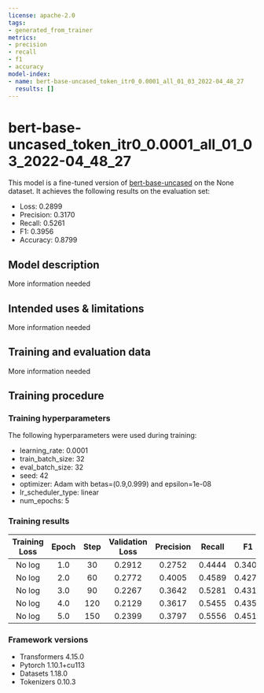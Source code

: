 ```yaml
---
license: apache-2.0
tags:
- generated_from_trainer
metrics:
- precision
- recall
- f1
- accuracy
model-index:
- name: bert-base-uncased_token_itr0_0.0001_all_01_03_2022-04_48_27
  results: []
---
```


<!-- This model card has been generated automatically according to the information the Trainer had access to. You
should probably proofread and complete it, then remove this comment. -->

# bert-base-uncased_token_itr0_0.0001_all_01_03_2022-04_48_27

This model is a fine-tuned version of [bert-base-uncased](https://huggingface.co/bert-base-uncased) on the None dataset.
It achieves the following results on the evaluation set:
- Loss: 0.2899
- Precision: 0.3170
- Recall: 0.5261
- F1: 0.3956
- Accuracy: 0.8799

## Model description

More information needed

## Intended uses & limitations

More information needed

## Training and evaluation data

More information needed

## Training procedure

### Training hyperparameters

The following hyperparameters were used during training:
- learning_rate: 0.0001
- train_batch_size: 32
- eval_batch_size: 32
- seed: 42
- optimizer: Adam with betas=(0.9,0.999) and epsilon=1e-08
- lr_scheduler_type: linear
- num_epochs: 5

### Training results

| Training Loss | Epoch | Step | Validation Loss | Precision | Recall | F1     | Accuracy |
|:-------------:|:-----:|:----:|:---------------:|:---------:|:------:|:------:|:--------:|
| No log        | 1.0   | 30   | 0.2912          | 0.2752    | 0.4444 | 0.3400 | 0.8730   |
| No log        | 2.0   | 60   | 0.2772          | 0.4005    | 0.4589 | 0.4277 | 0.8911   |
| No log        | 3.0   | 90   | 0.2267          | 0.3642    | 0.5281 | 0.4311 | 0.9043   |
| No log        | 4.0   | 120  | 0.2129          | 0.3617    | 0.5455 | 0.4350 | 0.9140   |
| No log        | 5.0   | 150  | 0.2399          | 0.3797    | 0.5556 | 0.4511 | 0.9114   |


### Framework versions

- Transformers 4.15.0
- Pytorch 1.10.1+cu113
- Datasets 1.18.0
- Tokenizers 0.10.3
